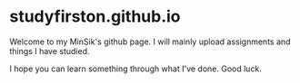 # studyfirston.github.io

Welcome to my MinSik's github page.
I will mainly upload assignments and things I have studied.

I hope you can learn something through what I've done.
Good luck.

